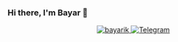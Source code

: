 ### Hi there, I'm Bayar 👋

<div align="center" id="значки"> 
  <a href="https://www.linkedin.com/in/bayar-malkhanov-b46520248/"> <img src="https://img.shields.io/badge/LinkedIn-black?style=for-the-badge&logoColor=white" alt="bayarik"/> </a> 
  <a href="https://t.me/bayarik"> <img src="https://img.shields.io/badge/Telegram-black?style=for-the-badge&logo=telegram&logoColor=white" alt="Telegram"/> </a>
</div>
<!--
**Bayarik/Bayarik** is a ✨ _special_ ✨ repository because its `README.md` (this file) appears on your GitHub profile.

Here are some ideas to get you started:

- 🔭 I’m currently working on ...
- 🌱 I’m currently learning ...
- 👯 I’m looking to collaborate on ...
- 🤔 I’m looking for help with ...
- 💬 Ask me about ...
- 📫 How to reach me: ...
- 😄 Pronouns: ...
- ⚡ Fun fact: ...
  -->
